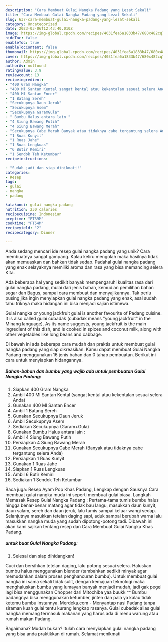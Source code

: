 ```yaml
---
description: "Cara Membuat Gulai Nangka Padang yang Lezat Sekali"
title: "Cara Membuat Gulai Nangka Padang yang Lezat Sekali"
slug: 637-cara-membuat-gulai-nangka-padang-yang-lezat-sekali
category: Uncategorized
date: 2023-03-06T12:43:40.010Z
image: https://img-global.cpcdn.com/recipes/4031fea6a1833b47/680x482cq70/gulai-nangka-padang-foto-resep-utama.jpg
hideToc: false
enableToc: true
enableTocContent: false
thumbnail: https://img-global.cpcdn.com/recipes/4031fea6a1833b47/680x482cq70/gulai-nangka-padang-foto-resep-utama.jpg
cover: https://img-global.cpcdn.com/recipes/4031fea6a1833b47/680x482cq70/gulai-nangka-padang-foto-resep-utama.jpg
author: Admin
authorAv: notfound
ratingvalue: 3.9
reviewcount: 13
recipeingredient:
- "400 Gram Nangka"
- "400 Ml Santan Kental sangat kental atau kekentalan sesuai selera Anda"
- "400 Ml Santan Encer"
- "1 Batang Sereh"
- "Secukupnya Daun Jeruk"
- "Secukupnya Asem"
- "Secukupnya GaramGula"
- " Bumbu Halus antara lain "
- "4 Siung Bawang Putih"
- "4 Siung Bawang Merah"
- "Secukupnya Cabe Merah Banyak atau tidaknya cabe tergantung selera Anda"
- "1 Ruas Kunyit"
- "1 Ruas Jahe"
- "1 Ruas Lengkuas"
- "6 Butir Kemiri"
- "1 Sendok Teh Ketumbar"
recipeinstructions:

- "Sudah jadi dan siap dinikmati!"
categories:
- Resep
tags:
- gulai
- nangka
- padang

katakunci: gulai nangka padang 
nutrition: 230 calories
recipecuisine: Indonesian
preptime: "PT39M"
cooktime: "PT54M"
recipeyield: "2"
recipecategory: Dinner

---
```





Anda sedang mencari ide resep gulai nangka padang yang unik? Cara membuatnya sangat gampang. Kalau keliru mengolah maka hasilnya tidak akan memuaskan dan bahkan tidak sedap. Padahal gulai nangka padang yang enak selayaknya memiliki aroma dan rasa yang bisa memancing selera Kita.





Ada beberapa hal yang sedikit banyak mempengaruhi kualitas rasa dari gulai nangka padang, mulai dari jenis bahan, kemudian pemilihan bahan segar dan Bagus, sampai cara membuat dan menyajikannya. Tak perlu pusing jika ingin menyiapkan gulai nangka padang yang enak,      asal sudah tahu triknya maka hidangan ini bisa menjadi sajian istimewa.














Gulai nangka or young jackfruit gulai is another favourite of Padang cuisine. It is also called gulai cubadak (cubadak means &#34;young jackfruit&#34; in the Minang language). As its name suggests, young jackfruit is the main ingredient of this dish, and is cooked in spices and coconut milk, along with other vegetables like long beans and cabbage.






Di bawah ini ada beberapa cara mudah dan praktis untuk membuat gulai nangka padang yang siap dikreasikan. Kamu dapat membuat Gulai Nangka Padang menggunakan 16 jenis bahan dan 0 tahap pembuatan. Berikut ini cara untuk menyiapkan hidangannya.

<!--inarticleads1-->

##### Bahan-bahan dan bumbu yang wajib ada untuk pembuatan Gulai Nangka Padang:

1. Siapkan 400 Gram Nangka
1. Ambil 400 Ml Santan Kental (sangat kental atau kekentalan sesuai selera Anda)
1. Gunakan 400 Ml Santan Encer
1. Ambil 1 Batang Sereh
1. Gunakan Secukupnya Daun Jeruk
1. Ambil Secukupnya Asem
1. Sediakan Secukupnya (Garam+Gula)
1. Gunakan  Bumbu Halus antara lain :
1. Ambil 4 Siung Bawang Putih
1. Persiapkan 4 Siung Bawang Merah
1. Gunakan Secukupnya Cabe Merah (Banyak atau tidaknya cabe tergantung selera Anda)
1. Persiapkan 1 Ruas Kunyit
1. Gunakan 1 Ruas Jahe
1. Siapkan 1 Ruas Lengkuas
1. Ambil 6 Butir Kemiri
1. Sediakan 1 Sendok Teh Ketumbar


Baca juga: Resep Ayam Pop Khas Padang, Lengkap dengan Sausnya Cara membuat gulai nangka muda ini seperti membuat gulai biasa. Langkah Memasak Resep Gulai Nangka Padang : Pertama-tama tumis bumbu halus hingga benar-benar matang agar tidak bau langu, masukkan daun kunyit, daun salam, sereh dan daun jeruk, lalu tumis sampai keluar wangi sedap. Selanjutnya masukkan tetelan daging sapi, aduk sampai berubah warna lalu masukkan nangka muda yang sudah dipotong-potong tadi. Dibawah ini akan kami sajikan tentang resep dan Cara Membuat Gulai Nangka Khas Padang. 

<!--inarticleads2-->

#####  untuk buat Gulai Nangka Padang:


1. Selesai dan siap dihidangkan!

Cuci dan bersihkan tetelan daging, lalu potong sesuai selera. Haluskan bumbu halus menggunakan blender (tambahkan sedikit minyak agar memudahkan dalam proses penghancuran bumbu). Untuk membuat gulai nangka ini sama sekali tidak sulit, dengan kemajuan teknologi maka menghaluskan bumbu yang lumayan banyak menjadi mudah, jadi gak pegel lagi bisa menggunakan Chopper dari Mitochiba yaa buukk ^^ Bumbu padangnya bisa menggunakan ketumber, jinten dan pala ya kalau tidak ketemu bumbu instannya. Merdeka.com - Menyantap nasi Padang tanpa siraman kuah gulai tentu kurang lengkap rasanya. Gulai cubadak alias gulai nangka memang termasuk makanan yang harus ada di menu warung atau rumah makan Padang. 

Bagaimana? Mudah bukan? Itulah cara menyiapkan gulai nangka padang yang bisa anda praktikkan di rumah. Selamat menikmati
